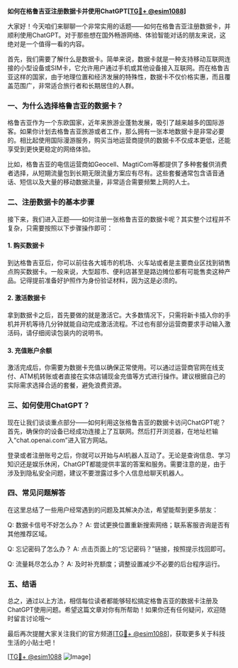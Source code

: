 **如何在格鲁吉亚注册数据卡并使用ChatGPT[[TG💪+ @esim1088](https://t.me/s/esim1088)]**

大家好！今天咱们来聊聊一个非常实用的话题——如何在格鲁吉亚注册数据卡，并顺利使用ChatGPT。对于那些想在国外畅游网络、体验智能对话的朋友来说，这绝对是一个值得一看的内容。

首先，我们需要了解什么是数据卡。简单来说，数据卡就是一种支持移动互联网连接的小型设备或SIM卡，它允许用户通过手机或其他设备接入互联网。而在格鲁吉亚这样的国家，由于地理位置和经济发展的特殊性，数据卡不仅价格实惠，而且覆盖范围广，非常适合旅行者和长期居住的人群。

### 一、为什么选择格鲁吉亚的数据卡？

格鲁吉亚作为一个东欧国家，近年来旅游业蓬勃发展，吸引了越来越多的国际游客。如果你计划去格鲁吉亚旅游或者工作，那么拥有一张本地数据卡是非常必要的。相比起使用国际漫游服务，购买当地运营商提供的数据卡不仅成本更低，还能享受到更快更稳定的网络体验。

比如，格鲁吉亚的电信运营商如Geocell、MagtiCom等都提供了多种套餐供消费者选择，从短期流量包到长期无限流量方案应有尽有。这些套餐通常包含语音通话、短信以及大量的移动数据流量，非常适合需要频繁上网的人士。

### 二、注册数据卡的基本步骤

接下来，我们进入正题——如何注册一张格鲁吉亚的数据卡呢？其实整个过程并不复杂，只需要按照以下步骤操作即可：

#### 1. 购买数据卡

到达格鲁吉亚后，你可以前往各大城市的机场、火车站或者是主要商业区找到销售点购买数据卡。一般来说，大型超市、便利店甚至是路边摊位都有可能售卖这种产品。记得提前准备好护照作为身份验证材料，因为这是必须的。

#### 2. 激活数据卡

拿到数据卡之后，首先要做的就是激活它。大多数情况下，只需将新卡插入你的手机并开机等待几分钟就能自动完成激活流程。不过也有部分运营商要求手动输入激活码，请仔细阅读包装内的说明书。

#### 3. 充值账户余额

激活完成后，你需要为数据卡充值以确保正常使用。可以通过运营商官网在线支付、ATM机转账或者直接在实体店铺现金充值等方式进行操作。建议根据自己的实际需求选择合适的套餐，避免浪费资源。

### 三、如何使用ChatGPT？

现在让我们谈谈重点部分——如何利用这张格鲁吉亚的数据卡访问ChatGPT呢？首先，确保你的设备已经成功连接上了互联网。然后打开浏览器，在地址栏输入“chat.openai.com”进入官方网站。

登录或者注册账号之后，你就可以开始与AI机器人互动了。无论是查询信息、学习知识还是娱乐休闲，ChatGPT都能提供丰富的答案和服务。需要注意的是，由于涉及到隐私安全问题，建议不要泄露过多个人信息给聊天机器人。

### 四、常见问题解答

在这里总结了一些用户经常遇到的问题及其解决办法，希望能帮到更多朋友：

Q: 数据卡信号不好怎么办？
A: 尝试更换位置重新搜索网络；联系客服咨询是否有其他推荐区域。

Q: 忘记密码了怎么办？
A: 点击页面上的“忘记密码？”链接，按照提示找回即可。

Q: 流量耗尽怎么办？
A: 及时补充额度；调整设置减少不必要的后台程序运行。

### 五、结语

总之，通过以上方法，相信每位读者都能够轻松搞定格鲁吉亚的数据卡注册及ChatGPT使用问题。希望这篇文章对你有所帮助！如果你还有任何疑问，欢迎随时留言讨论哦～

最后再次提醒大家关注我们的官方频道[[TG💪+ @esim1088](https://t.me/s/esim1088)]，获取更多关于科技生活的小贴士吧！

[[TG💪+ @esim1088](https://t.me/s/esim1088) ![Image](https://i.postimg.cc/4NQfJmqS/Snipaste-2025-05-13-00-14-12.png)]
